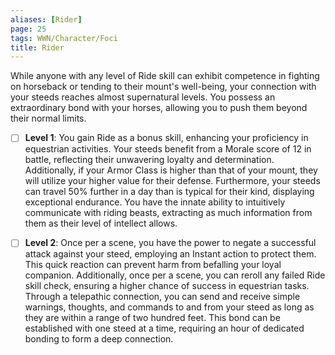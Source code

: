 ```yaml
---
aliases: [Rider]
page: 25
tags: WWN/Character/Foci
title: Rider
---
```


While anyone with any level of Ride skill can exhibit competence in fighting on horseback or tending to their mount's well-being, your connection with your steeds reaches almost supernatural levels. You possess an extraordinary bond with your horses, allowing you to push them beyond their normal limits.

- [ ] **Level 1**: You gain Ride as a bonus skill, enhancing your proficiency in equestrian activities. Your steeds benefit from a Morale score of 12 in battle, reflecting their unwavering loyalty and determination. Additionally, if your Armor Class is higher than that of your mount, they will utilize your higher value for their defense. Furthermore, your steeds can travel 50% further in a day than is typical for their kind, displaying exceptional endurance. You have the innate ability to intuitively communicate with riding beasts, extracting as much information from them as their level of intellect allows.
    
- [ ] **Level 2**: Once per a scene, you have the power to negate a successful attack against your steed, employing an Instant action to protect them. This quick reaction can prevent harm from befalling your loyal companion. Additionally, once per a scene, you can reroll any failed Ride skill check, ensuring a higher chance of success in equestrian tasks. Through a telepathic connection, you can send and receive simple warnings, thoughts, and commands to and from your steed as long as they are within a range of two hundred feet. This bond can be established with one steed at a time, requiring an hour of dedicated bonding to form a deep connection.

